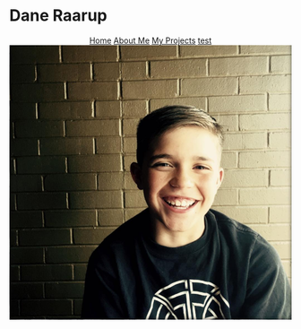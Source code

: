 # Dane Raarup
<div style="text-align:center">
      <span>
            <a href="index.html">Home</a>
            <a href="about.html">About Me</a>
            <a href="myprojects.html">My Projects</a>
            <a href="test.html">test</a>
      </span>
     <img src="dane.PNG" alt="a picture of me">
     
